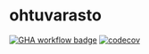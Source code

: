 # ohtuvarasto


[![GHA workflow badge](https://github.com/ankkalampi/ohtuvarasto/workflows/CI/badge.svg)](https://github.com/ankkalampi/ohtuvarasto/actions)
[![codecov](https://codecov.io/github/ankkalampi/ohtuvarasto/graph/badge.svg?token=RFM7W89ST1)](https://codecov.io/github/ankkalampi/ohtuvarasto)
